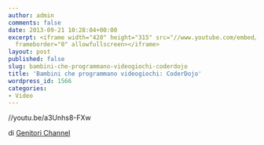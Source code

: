 ```yaml
---
author: admin
comments: false
date: 2013-09-21 10:28:04+00:00
excerpt: <iframe width="420" height="315" src="//www.youtube.com/embed/a3Unhs8-FXw"
  frameborder="0" allowfullscreen></iframe>
layout: post
published: false
slug: bambini-che-programmano-videogiochi-coderdojo
title: 'Bambini che programmano videogiochi: CoderDojo'
wordpress_id: 1566
categories:
- Video
---
```


//youtu.be/a3Unhs8-FXw



di [Genitori Channel](//www.genitorichannel.it/video-scuola/bambini-programmatori-videogiochi.html)

